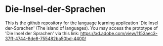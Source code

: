 # Die-Insel-der-Sprachen
This is the github repository for the language learning application 'Die Insel der-Sprachen' (The island of languages). You may access the prototype of 'Die Insel der Sprachen' via this link: https://xd.adobe.com/view/1153aec3-37ff-4744-8de8-755482ba50bd-4400/

